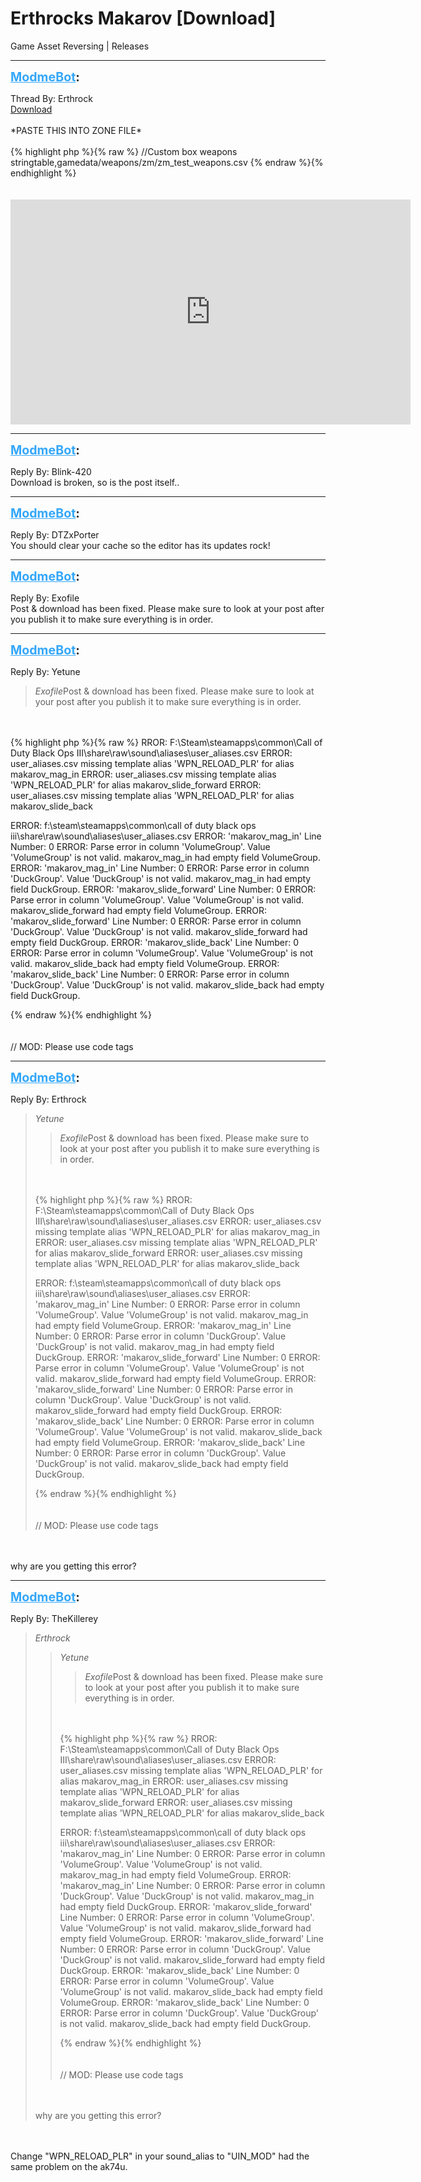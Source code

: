 # Erthrocks Makarov [Download]
Game Asset Reversing | Releases

---
<strong style="font-size: 1.4em;"><span style="text-decoration: underline;text-decoration-color: #34a7f9;"><span style="color:#34a7f9;">ModmeBot</span></span>:</strong>

<p>Thread By: Erthrock<br /><a href="http://adf.ly/1h6Oqa">Download</a><br /><br />*PASTE THIS INTO ZONE FILE*<br /><br />{% highlight php %}{% raw %}
//Custom box weapons stringtable,gamedata/weapons/zm/zm_test_weapons.csv
{% endraw %}{% endhighlight %}
<br /><br /><br /><iframe type="text/html" width="640" height="360" src="https://www.youtube.com/embed/IF3GAmEZoiw" frameborder="0"></iframe></p>

---
<strong style="font-size: 1.4em;"><span style="text-decoration: underline;text-decoration-color: #34a7f9;"><span style="color:#34a7f9;">ModmeBot</span></span>:</strong>

<p>Reply By: Blink-420<br />Download is broken, so is the post itself..</p>

---
<strong style="font-size: 1.4em;"><span style="text-decoration: underline;text-decoration-color: #34a7f9;"><span style="color:#34a7f9;">ModmeBot</span></span>:</strong>

<p>Reply By: DTZxPorter<br />You should clear your cache so the editor has its updates rock!</p>

---
<strong style="font-size: 1.4em;"><span style="text-decoration: underline;text-decoration-color: #34a7f9;"><span style="color:#34a7f9;">ModmeBot</span></span>:</strong>

<p>Reply By: Exofile<br />Post &amp; download has been fixed. Please make sure to look at your post after you publish it to make sure everything is in order.</p>

---
<strong style="font-size: 1.4em;"><span style="text-decoration: underline;text-decoration-color: #34a7f9;"><span style="color:#34a7f9;">ModmeBot</span></span>:</strong>

<p>Reply By: Yetune<br /><blockquote><em>Exofile</em>Post &amp; download has been fixed. Please make sure to look at your post after you publish it to make sure everything is in order. </blockquote><br /><br />{% highlight php %}{% raw %}
RROR: F:\Steam\steamapps\common\Call of Duty Black Ops III\share\raw\sound\aliases\user_aliases.csv
ERROR: user_aliases.csv missing template alias &#39;WPN_RELOAD_PLR&#39; for alias makarov_mag_in
ERROR: user_aliases.csv missing template alias &#39;WPN_RELOAD_PLR&#39; for alias makarov_slide_forward
ERROR: user_aliases.csv missing template alias &#39;WPN_RELOAD_PLR&#39; for alias makarov_slide_back

ERROR: f:\steam\steamapps\common\call of duty black ops iii\share\raw\sound\aliases\user_aliases.csv
ERROR: &#39;makarov_mag_in&#39; Line Number: 0
ERROR: Parse error in column &#39;VolumeGroup&#39;. Value &#39;VolumeGroup&#39; is not valid. makarov_mag_in had empty field VolumeGroup.
ERROR: &#39;makarov_mag_in&#39; Line Number: 0
ERROR: Parse error in column &#39;DuckGroup&#39;. Value &#39;DuckGroup&#39; is not valid. makarov_mag_in had empty field DuckGroup.
ERROR: &#39;makarov_slide_forward&#39; Line Number: 0
ERROR: Parse error in column &#39;VolumeGroup&#39;. Value &#39;VolumeGroup&#39; is not valid. makarov_slide_forward had empty field VolumeGroup.
ERROR: &#39;makarov_slide_forward&#39; Line Number: 0
ERROR: Parse error in column &#39;DuckGroup&#39;. Value &#39;DuckGroup&#39; is not valid. makarov_slide_forward had empty field DuckGroup.
ERROR: &#39;makarov_slide_back&#39; Line Number: 0
ERROR: Parse error in column &#39;VolumeGroup&#39;. Value &#39;VolumeGroup&#39; is not valid. makarov_slide_back had empty field VolumeGroup.
ERROR: &#39;makarov_slide_back&#39; Line Number: 0
ERROR: Parse error in column &#39;DuckGroup&#39;. Value &#39;DuckGroup&#39; is not valid. makarov_slide_back had empty field DuckGroup.

{% endraw %}{% endhighlight %}
<br /><br /><br />// MOD: Please use code tags</p>

---
<strong style="font-size: 1.4em;"><span style="text-decoration: underline;text-decoration-color: #34a7f9;"><span style="color:#34a7f9;">ModmeBot</span></span>:</strong>

<p>Reply By: Erthrock<br /><blockquote><em>Yetune</em><blockquote><em>Exofile</em>Post &amp; download has been fixed. Please make sure to look at your post after you publish it to make sure everything is in order. </blockquote><br /><br />{% highlight php %}{% raw %}
RROR: F:\Steam\steamapps\common\Call of Duty Black Ops III\share\raw\sound\aliases\user_aliases.csv
ERROR: user_aliases.csv missing template alias &#39;WPN_RELOAD_PLR&#39; for alias makarov_mag_in
ERROR: user_aliases.csv missing template alias &#39;WPN_RELOAD_PLR&#39; for alias makarov_slide_forward
ERROR: user_aliases.csv missing template alias &#39;WPN_RELOAD_PLR&#39; for alias makarov_slide_back

ERROR: f:\steam\steamapps\common\call of duty black ops iii\share\raw\sound\aliases\user_aliases.csv
ERROR: &#39;makarov_mag_in&#39; Line Number: 0
ERROR: Parse error in column &#39;VolumeGroup&#39;. Value &#39;VolumeGroup&#39; is not valid. makarov_mag_in had empty field VolumeGroup.
ERROR: &#39;makarov_mag_in&#39; Line Number: 0
ERROR: Parse error in column &#39;DuckGroup&#39;. Value &#39;DuckGroup&#39; is not valid. makarov_mag_in had empty field DuckGroup.
ERROR: &#39;makarov_slide_forward&#39; Line Number: 0
ERROR: Parse error in column &#39;VolumeGroup&#39;. Value &#39;VolumeGroup&#39; is not valid. makarov_slide_forward had empty field VolumeGroup.
ERROR: &#39;makarov_slide_forward&#39; Line Number: 0
ERROR: Parse error in column &#39;DuckGroup&#39;. Value &#39;DuckGroup&#39; is not valid. makarov_slide_forward had empty field DuckGroup.
ERROR: &#39;makarov_slide_back&#39; Line Number: 0
ERROR: Parse error in column &#39;VolumeGroup&#39;. Value &#39;VolumeGroup&#39; is not valid. makarov_slide_back had empty field VolumeGroup.
ERROR: &#39;makarov_slide_back&#39; Line Number: 0
ERROR: Parse error in column &#39;DuckGroup&#39;. Value &#39;DuckGroup&#39; is not valid. makarov_slide_back had empty field DuckGroup.

{% endraw %}{% endhighlight %}
<br /><br /><br />// MOD: Please use code tags</blockquote><br /><br />why are you getting this error?</p>

---
<strong style="font-size: 1.4em;"><span style="text-decoration: underline;text-decoration-color: #34a7f9;"><span style="color:#34a7f9;">ModmeBot</span></span>:</strong>

<p>Reply By: TheKillerey<br /><blockquote><em>Erthrock</em><blockquote><em>Yetune</em><blockquote><em>Exofile</em>Post &amp; download has been fixed. Please make sure to look at your post after you publish it to make sure everything is in order. </blockquote><br /><br />{% highlight php %}{% raw %}
RROR: F:\Steam\steamapps\common\Call of Duty Black Ops III\share\raw\sound\aliases\user_aliases.csv
ERROR: user_aliases.csv missing template alias &#39;WPN_RELOAD_PLR&#39; for alias makarov_mag_in
ERROR: user_aliases.csv missing template alias &#39;WPN_RELOAD_PLR&#39; for alias makarov_slide_forward
ERROR: user_aliases.csv missing template alias &#39;WPN_RELOAD_PLR&#39; for alias makarov_slide_back

ERROR: f:\steam\steamapps\common\call of duty black ops iii\share\raw\sound\aliases\user_aliases.csv
ERROR: &#39;makarov_mag_in&#39; Line Number: 0
ERROR: Parse error in column &#39;VolumeGroup&#39;. Value &#39;VolumeGroup&#39; is not valid. makarov_mag_in had empty field VolumeGroup.
ERROR: &#39;makarov_mag_in&#39; Line Number: 0
ERROR: Parse error in column &#39;DuckGroup&#39;. Value &#39;DuckGroup&#39; is not valid. makarov_mag_in had empty field DuckGroup.
ERROR: &#39;makarov_slide_forward&#39; Line Number: 0
ERROR: Parse error in column &#39;VolumeGroup&#39;. Value &#39;VolumeGroup&#39; is not valid. makarov_slide_forward had empty field VolumeGroup.
ERROR: &#39;makarov_slide_forward&#39; Line Number: 0
ERROR: Parse error in column &#39;DuckGroup&#39;. Value &#39;DuckGroup&#39; is not valid. makarov_slide_forward had empty field DuckGroup.
ERROR: &#39;makarov_slide_back&#39; Line Number: 0
ERROR: Parse error in column &#39;VolumeGroup&#39;. Value &#39;VolumeGroup&#39; is not valid. makarov_slide_back had empty field VolumeGroup.
ERROR: &#39;makarov_slide_back&#39; Line Number: 0
ERROR: Parse error in column &#39;DuckGroup&#39;. Value &#39;DuckGroup&#39; is not valid. makarov_slide_back had empty field DuckGroup.

{% endraw %}{% endhighlight %}
<br /><br /><br />// MOD: Please use code tags</blockquote><br /><br />why are you getting this error?</blockquote><br /><br />Change &quot;WPN_RELOAD_PLR&quot; in your sound_alias to &quot;UIN_MOD&quot; had the same problem on the ak74u.</p>
